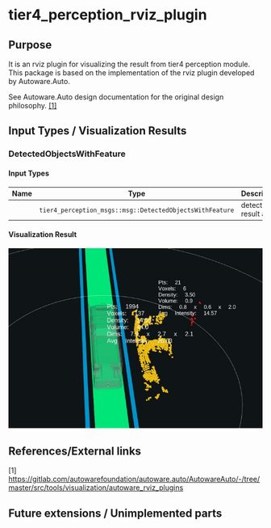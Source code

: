 # tier4_perception_rviz_plugin

## Purpose

It is an rviz plugin for visualizing the result from tier4 perception module. This package is based on the implementation of the rviz plugin developed by Autoware.Auto.

See Autoware.Auto design documentation for the original design philosophy. [[1]](https://gitlab.com/autowarefoundation/autoware.auto/AutowareAuto/-/blob/master/src/tools/visualization/autoware_rviz_plugins)

<!-- Write the purpose of this package and briefly describe the features.

Example:
  {package_name} is a package for planning trajectories that can avoid obstacles.
  This feature consists of two steps: obstacle filtering and optimizing trajectory.
-->

## Input Types / Visualization Results

### DetectedObjectsWithFeature

#### Input Types

| Name | Type                                                     | Description            |
| ---- | -------------------------------------------------------- | ---------------------- |
|      | `tier4_perception_msgs::msg::DetectedObjectsWithFeature` | detection result array |

#### Visualization Result

![detected-object-with_feature-visualization-description](./images/detected-object-with-feature-visualization-description.jpg)

## References/External links

[1] <https://gitlab.com/autowarefoundation/autoware.auto/AutowareAuto/-/tree/master/src/tools/visualization/autoware_rviz_plugins>

## Future extensions / Unimplemented parts
